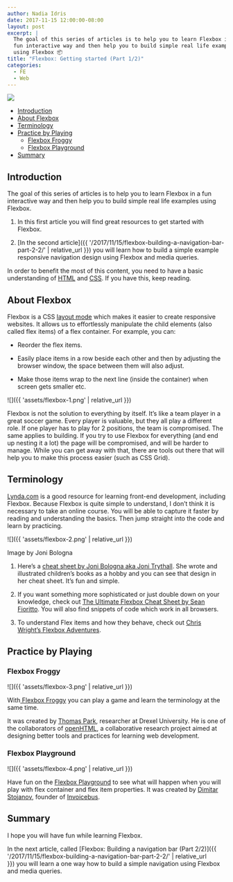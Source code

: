 ```yaml
---
author: Nadia Idris
date: 2017-11-15 12:00:00-08:00
layout: post
excerpt: |
  The goal of this series of articles is to help you to learn Flexbox in a
  fun interactive way and then help you to build simple real life examples
  using Flexbox 📦
title: "Flexbox: Getting started (Part 1/2)"
categories:
  - FE
  - Web
---
```


<img class="post-hero-image" src="{{ 'assets/flexbox-hero-image.jpg' | relative_url }}"/>

<!-- START doctoc generated TOC please keep comment here to allow auto update -->
<!-- DON'T EDIT THIS SECTION, INSTEAD RE-RUN doctoc TO UPDATE -->

- [Introduction](#introduction)
- [About Flexbox](#about-flexbox)
- [Terminology](#terminology)
- [Practice by Playing](#practice-by%C2%A0playing)
  - [Flexbox Froggy](#flexbox-froggy)
  - [Flexbox Playground](#flexbox-playground)
- [Summary](#summary)

<!-- END doctoc generated TOC please keep comment here to allow auto update -->

## Introduction

The goal of this series of articles is to help you to learn Flexbox in a fun interactive
way and then help you to build simple real life examples using Flexbox.

1. In this first article you will find great resources to get started with Flexbox.

2. [In the second article]({{ '/2017/11/15/flexbox-building-a-navigation-bar-part-2-2/' |
   relative_url }}) you will learn how to build a simple example responsive navigation design
   using Flexbox and media queries.

In order to benefit the most of this content, you need to have a basic understanding
of [HTML](https://developer.mozilla.org/en-US/docs/Learn/HTML) and [CSS](https://developer.mozilla.org/en-US/docs/Web/CSS).
If you have this, keep reading.

## About Flexbox

Flexbox is a
CSS [layout mode](https://developer.mozilla.org/en-US/docs/Web/CSS/Layout_mode) which
makes it easier to create responsive websites. It allows us to effortlessly manipulate the
child elements (also called flex items) of a flex container. For example, you can:

- Reorder the flex items.

- Easily place items in a row beside each other and then by adjusting the browser window,
  the space between them will also adjust.

- Make those items wrap to the next line (inside the container) when screen gets smaller
  etc.

![]({{ 'assets/flexbox-1.png' | relative_url }})

Flexbox is not the solution to everything by itself. It’s like a team player in a great
soccer game. Every player is valuable, but they all play a different role. If one player
has to play for 2 positions, the team is compromised. The same applies to building. If you
try to use Flexbox for everything (and end up nesting it a lot) the page will be
compromised, and will be harder to manage. While you can get away with that, there are
tools out there that will help you to make this process easier (such as CSS Grid).

## Terminology

[Lynda.com](https://www.lynda.com/CSS-tutorials/CSS-Flexbox-First-Look/116352-2.html) is a
good resource for learning front-end development, including Flexbox. Because Flexbox is
quite simple to understand, I don’t think it is necessary to take an online course. You
will be able to capture it faster by reading and understanding the basics. Then jump
straight into the code and learn by practicing.

![]({{ 'assets/flexbox-2.png' | relative_url }})

Image by Joni Bologna

1. Here’s
   a [cheat sheet by Joni Bologna aka Joni Trythall](http://jonibologna.com/content/images/flexboxsheet.pdf).
   She wrote and illustrated children’s books as a hobby and you can see that design in
   her cheat sheet. It’s fun and simple.

2. If you want something more sophisticated or just double down on your knowledge, check
   out [The Ultimate Flexbox Cheat Sheet by Sean Fioritto](http://www.sketchingwithcss.com/samplechapter/cheatsheet.html).
   You will also find snippets of code which work in all browsers.

3. To understand Flex items and how they behave, check
   out [Chris Wright’s Flexbox Adventures](https://chriswrightdesign.com/experiments/flexbox-adventures/#).

## Practice by Playing

### Flexbox Froggy

![]({{ 'assets/flexbox-3.png' | relative_url }})

With[ Flexbox Froggy](http://flexboxfroggy.com/) you can play a game and learn the
terminology at the same time.

It was created by [Thomas Park](https://github.com/thomaspark), researcher at Drexel
University. He is one of the collaborators of [openHTML](http://openhtml.org/), a
collaborative research project aimed at designing better tools and practices for learning
web development.

### Flexbox Playground

![]({{ 'assets/flexbox-4.png' | relative_url }})

Have fun on
the [Flexbox Playground](https://demos.scotch.io/visual-guide-to-css3-flexbox-flexbox-playground/demos/) to
see what will happen when you will play with flex container and flex item properties. It
was created by [Dimitar Stojanov](https://twitter.com/justd100), founder
of [Invoicebus](https://invoicebus.com/).

## Summary

I hope you will have fun while learning Flexbox.

In the next article, called [Flexbox: Building a navigation bar (Part
2/2)]({{ '/2017/11/15/flexbox-building-a-navigation-bar-part-2-2/' | relative_url }}) you
will learn a one way how to build a simple navigation using Flexbox and media queries.
